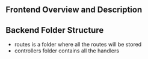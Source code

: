 ## Frontend Overview and Description

## Backend Folder Structure

- routes is a folder where all the routes will be stored
- controllers folder contains all the handlers
